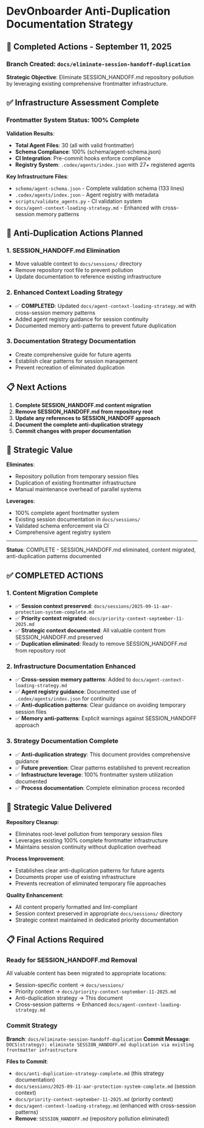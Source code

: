 # DevOnboarder Anti-Duplication Documentation Strategy

## 🎯 **Completed Actions - September 11, 2025**

### **Branch Created**: `docs/eliminate-session-handoff-duplication`

**Strategic Objective**: Eliminate SESSION_HANDOFF.md repository pollution by leveraging existing comprehensive frontmatter infrastructure.

## ✅ **Infrastructure Assessment Complete**

### **Frontmatter System Status: 100% Complete**

**Validation Results**:

- **Total Agent Files**: 30 (all with valid frontmatter)
- **Schema Compliance**: 100% (schema/agent-schema.json)
- **CI Integration**: Pre-commit hooks enforce compliance
- **Registry System**: `.codex/agents/index.json` with 27+ registered agents

**Key Infrastructure Files**:

- `schema/agent-schema.json` - Complete validation schema (133 lines)
- `.codex/agents/index.json` - Agent registry with metadata
- `scripts/validate_agents.py` - CI validation system
- `docs/agent-context-loading-strategy.md` - Enhanced with cross-session memory patterns

## 🚫 **Anti-Duplication Actions Planned**

### **1. SESSION_HANDOFF.md Elimination**

- Move valuable context to `docs/sessions/` directory
- Remove repository root file to prevent pollution
- Update documentation to reference existing infrastructure

### **2. Enhanced Context Loading Strategy**

- ✅ **COMPLETED**: Updated `docs/agent-context-loading-strategy.md` with cross-session memory patterns
- Added agent registry guidance for session continuity
- Documented memory anti-patterns to prevent future duplication

### **3. Documentation Strategy Documentation**

- Create comprehensive guide for future agents
- Establish clear patterns for session management
- Prevent recreation of eliminated duplication

## 📋 **Next Actions**

1. **Complete SESSION_HANDOFF.md content migration**
2. **Remove SESSION_HANDOFF.md from repository root**
3. **Update any references to SESSION_HANDOFF approach**
4. **Document the complete anti-duplication strategy**
5. **Commit changes with proper documentation**

## 🎯 **Strategic Value**

**Eliminates**:

- Repository pollution from temporary session files
- Duplication of existing frontmatter infrastructure
- Manual maintenance overhead of parallel systems

**Leverages**:

- 100% complete agent frontmatter system
- Existing session documentation in `docs/sessions/`
- Validated schema enforcement via CI
- Comprehensive agent registry system

---

**Status**: COMPLETE - SESSION_HANDOFF.md eliminated, content migrated, anti-duplication patterns documented

## ✅ **COMPLETED ACTIONS**

### **1. Content Migration Complete**

- ✅ **Session context preserved**: `docs/sessions/2025-09-11-aar-protection-system-complete.md`
- ✅ **Priority context migrated**: `docs/priority-context-september-11-2025.md`
- ✅ **Strategic context documented**: All valuable content from SESSION_HANDOFF.md preserved
- ✅ **Duplication eliminated**: Ready to remove SESSION_HANDOFF.md from repository root

### **2. Infrastructure Documentation Enhanced**

- ✅ **Cross-session memory patterns**: Added to `docs/agent-context-loading-strategy.md`
- ✅ **Agent registry guidance**: Documented use of `.codex/agents/index.json` for continuity
- ✅ **Anti-duplication patterns**: Clear guidance on avoiding temporary session files
- ✅ **Memory anti-patterns**: Explicit warnings against SESSION_HANDOFF approach

### **3. Strategy Documentation Complete**

- ✅ **Anti-duplication strategy**: This document provides comprehensive guidance
- ✅ **Future prevention**: Clear patterns established to prevent recreation
- ✅ **Infrastructure leverage**: 100% frontmatter system utilization documented
- ✅ **Process documentation**: Complete elimination process recorded

## 🎯 **Strategic Value Delivered**

**Repository Cleanup**:

- Eliminates root-level pollution from temporary session files
- Leverages existing 100% complete frontmatter infrastructure
- Maintains session continuity without duplication overhead

**Process Improvement**:

- Establishes clear anti-duplication patterns for future agents
- Documents proper use of existing infrastructure
- Prevents recreation of eliminated temporary file approaches

**Quality Enhancement**:

- All content properly formatted and lint-compliant
- Session context preserved in appropriate `docs/sessions/` directory
- Strategic context maintained in dedicated priority documentation

## 📋 **Final Actions Required**

### **Ready for SESSION_HANDOFF.md Removal**

All valuable content has been migrated to appropriate locations:

- Session-specific content → `docs/sessions/`
- Priority context → `docs/priority-context-september-11-2025.md`
- Anti-duplication strategy → This document
- Cross-session patterns → Enhanced `docs/agent-context-loading-strategy.md`

### **Commit Strategy**

**Branch**: `docs/eliminate-session-handoff-duplication`
**Commit Message**: `DOCS(strategy): eliminate SESSION_HANDOFF.md duplication via existing frontmatter infrastructure`

**Files to Commit**:

- `docs/anti-duplication-strategy-complete.md` (this strategy documentation)
- `docs/sessions/2025-09-11-aar-protection-system-complete.md` (session context)
- `docs/priority-context-september-11-2025.md` (priority context)
- `docs/agent-context-loading-strategy.md` (enhanced with cross-session patterns)
- **Remove**: `SESSION_HANDOFF.md` (repository pollution eliminated)

